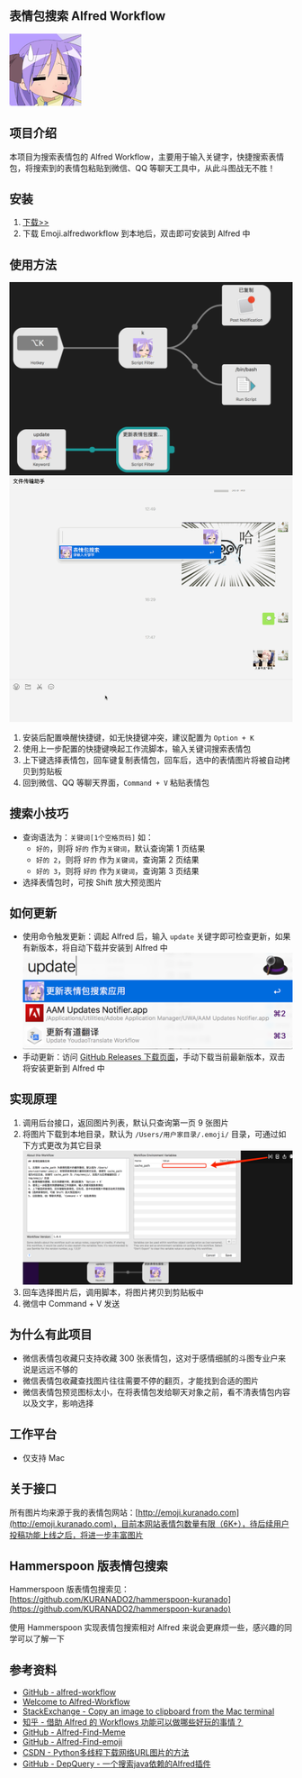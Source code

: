 ## 表情包搜索 Alfred Workflow

![image](./icon.png)

## 项目介绍

本项目为搜索表情包的 Alfred Workflow，主要用于输入关键字，快捷搜索表情包，将搜索到的表情包粘贴到微信、QQ 等聊天工具中，从此斗图战无不胜！

## 安装

1. [下载>>](https://github.com/KURANADO2/emoji-alfredworkflow/releases)
2. 下载 Emoji.alfredworkflow 到本地后，双击即可安装到 Alfred 中

## 使用方法

![配置](./images/config.png)
![demo](./images/demo.gif)

1. 安装后配置唤醒快捷键，如无快捷键冲突，建议配置为 `Option + K`
2. 使用上一步配置的快捷键唤起工作流脚本，输入关键词搜索表情包
3. 上下键选择表情包，回车键复制表情包，回车后，选中的表情图片将被自动拷贝到剪贴板
4. 回到微信、QQ 等聊天界面，`Command + V` 粘贴表情包

## 搜索小技巧

- 查询语法为：`关键词[1个空格页码]`
如：
    - `好的`，则将 `好的` 作为`关键词`，默认查询第 1 页结果
    - `好的 2`，则将 `好的` 作为`关键词`，查询第 2 页结果
    - `好的 3`，则将 `好的` 作为`关键词`，查询第 3 页结果
- 选择表情包时，可按 Shift 放大预览图片

## 如何更新

- 使用命令触发更新：调起 Alfred 后，输入 `update` 关键字即可检查更新，如果有新版本，将自动下载并安装到 Alfred 中 
![如何更新](./images/update.png)
- 手动更新：访问 [GitHub Releases 下载页面](https://github.com/KURANADO2/emoji-alfredworkflow/releases)，手动下载当前最新版本，双击将安装更新到 Alfred 中

## 实现原理

1. 调用后台接口，返回图片列表，默认只查询第一页 9 张图片
2. 将图片下载到本地目录，默认为 `/Users/用户家目录/.emoji/` 目录，可通过如下方式更改为其它目录
    ![image](./images/config-variables.png)
3. 回车选择图片后，调用脚本，将图片拷贝到剪贴板中
4. 微信中 Command + V 发送

## 为什么有此项目

- 微信表情包收藏只支持收藏 300 张表情包，这对于感情细腻的斗图专业户来说是远远不够的
- 微信表情包收藏查找图片往往需要不停的翻页，才能找到合适的图片
- 微信表情包预览图标太小，在将表情包发给聊天对象之前，看不清表情包内容以及文字，影响选择

## 工作平台

- 仅支持 Mac

## 关于接口

所有图片均来源于我的表情包网站：[http://emoji.kuranado.com](http://emoji.kuranado.com)，目前本网站表情包数量有限（6K+），待后续用户投稿功能上线之后，将进一步丰富图片

## Hammerspoon 版表情包搜索

Hammerspoon 版表情包搜索见：[https://github.com/KURANADO2/hammerspoon-kuranado](https://github.com/KURANADO2/hammerspoon-kuranado)

使用 Hammerspoon 实现表情包搜索相对 Alfred 来说会更麻烦一些，感兴趣的同学可以了解一下

## 参考资料

- [GitHub - alfred-workflow](https://github.com/deanishe/alfred-workflow)
- [Welcome to Alfred-Workflow](https://www.deanishe.net/alfred-workflow/index.html)
- [StackExchange - Copy an image to clipboard from the Mac terminal](https://superuser.com/questions/1132777/copy-an-image-to-clipboard-from-the-mac-terminal)
- [知乎 - 借助 Alfred 的 Workflows 功能可以做哪些好玩的事情？](https://www.zhihu.com/question/20656680)
- [GitHub - Alfred-Find-Meme](https://github.com/echo-cool/Alfred-Find-Meme)
- [GitHub - Alfred-Find-emoji](https://github.com/echo-cool/Alfred-Find-emoji)
- [CSDN - Python多线程下载网络URL图片的方法](https://blog.csdn.net/guyuealian/article/details/92084641)
- [GitHub - DepQuery - 一个搜索java依赖的Alfred插件](https://github.com/kiwiflydream/DepQuery)